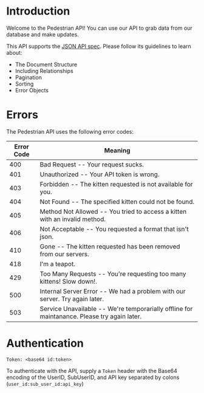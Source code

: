 # Introduction

Welcome to the Pedestrian API! You can use our API to grab data from our database and make updates.

This API supports the [JSON API spec](http://jsonapi.org/). Please follow its guidelines to learn about:

- The Document Structure
- Including Relationships
- Pagination
- Sorting
- Error Objects

# Errors

The Pedestrian API uses the following error codes:

Error Code | Meaning
---------- | -------
400        | Bad Request -- Your request sucks.
401        | Unauthorized -- Your API token is wrong.
403        | Forbidden -- The kitten requested is not available for you.
404        | Not Found -- The specified kitten could not be found.
405        | Method Not Allowed -- You tried to access a kitten with an invalid method.
406        | Not Acceptable -- You requested a format that isn't json.
410        | Gone -- The kitten requested has been removed from our servers.
418        | I'm a teapot.
429        | Too Many Requests -- You're requesting too many kittens! Slow down!.
500        | Internal Server Error -- We had a problem with our server. Try again later.
503        | Service Unavailable -- We're temporarially offline for maintanance. Please try again later.

# Authentication

<pre class="highlight"><code><span class="na">Token</span><span class="p">:</span> <span class="s">&lt;base64 id:token&gt;</span></code></pre>

To authenticate with the API, supply a `Token` header with the Base64 encoding
of the UserID, SubUserID, and API key separated by colons (`user_id:sub_user_id:api_key`)
